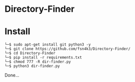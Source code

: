 # Directory-Finder

# Install

```
└─$ sudo apt-get install git python3 -y
└─$ git clone https://github.com/fsn4k3/Directory-Finder/
└─$ cd Directory-Finder
└─$ pip install -r requirements.txt
└─$ chmod 777 -R dir-finder.py 
└─$ python3 dir-finder.py 
```

Done...
